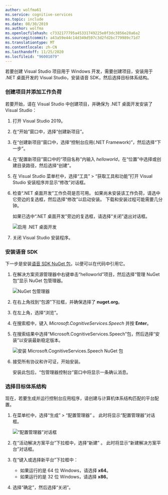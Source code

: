 ```yaml
---
author: wolfma61
ms.service: cognitive-services
ms.topic: include
ms.date: 08/30/2019
ms.author: wolfma
ms.openlocfilehash: c7332177795a45331749225e0f3dc3856e28a6a2
ms.sourcegitcommit: a43a59e44c14d349d597c3d2fd2bc779989c71d7
ms.translationtype: MT
ms.contentlocale: zh-CN
ms.lasthandoff: 11/25/2020
ms.locfileid: "96001079"
---
```

若要创建 Visual Studio 项目用于 Windows 开发，需要创建项目，安装用于 .NET 桌面开发的 Visual Studio，安装语音 SDK，然后选择目标体系结构。

### <a name="create-the-project-and-add-the-workload"></a>创建项目并添加工作负荷

若要开始，请在 Visual Studio 中创建项目，并确保为 .NET 桌面开发安装了 Visual Studio：

1. 打开 Visual Studio 2019。

1. 在“开始”窗口中，选择“创建新项目”。 

1. 在“创建新项目”窗口中，选择“控制台应用(.NET Framework)”，然后选择“下一步”。  

1. 在“配置新项目”窗口中的“项目名称”内输入 *helloworld*，在“位置”中选择或创建目录路径，然后选择“创建”。   

1. 在 Visual Studio 菜单栏中，选择“工具” > “获取工具和功能”打开 Visual Studio 安装程序并显示“修改”对话框。  

1. 检查“.NET 桌面开发”工作负荷是否可用。 如果尚未安装该工作负荷，请选中它旁边的复选框，然后选择“修改”以启动安装。 下载和安装过程可能需要几分钟。

   如果已选中“.NET 桌面开发”旁边的复选框，请选择“关闭”退出对话框。 

   ![启用 .NET 桌面开发](../articles/cognitive-services/speech-service/media/sdk/vs-enable-net-desktop-workload.png)

1. 关闭 Visual Studio 安装程序。

### <a name="install-the-speech-sdk"></a>安装语音 SDK

下一步是安装[语音 SDK NuGet 包](https://aka.ms/csspeech/nuget)，以便可以在代码中引用它。

1. 在解决方案资源管理器中右键单击“helloworld”项目，然后选择“管理 NuGet 包”显示 NuGet 包管理器。 

   ![NuGet 包管理器](../articles/cognitive-services/speech-service/media/sdk/vs-nuget-package-manager.png)

1. 在右上角找到“包源”下拉框，并确保选择了 **nuget.org**。

1. 在左上角，选择“浏览”。

1. 在搜索框中，键入 *Microsoft.CognitiveServices.Speech* 并按 **Enter**。

1. 在搜索结果中选择“Microsoft.CognitiveServices.Speech”包，然后选择“安装”以安装最新稳定版本。 

   ![安装 Microsoft.CognitiveServices.Speech NuGet 包](../articles/cognitive-services/speech-service/media/sdk/qs-csharp-dotnet-windows-03-nuget-install-1.0.0.png)

1. 接受所有协议和许可证，开始安装。

   安装此包后，“包管理器控制台”窗口中将显示一条确认消息。

### <a name="choose-the-target-architecture"></a>选择目标体系结构

现在，若要生成并运行控制台应用程序，请创建与计算机体系结构匹配的平台配置。

1. 在菜单栏中，选择“生成” > “配置管理器” 。 此时将显示“配置管理器”对话框。

   ![“配置管理器”对话框](../articles/cognitive-services/speech-service/media/sdk/vs-configuration-manager-dialog-box.png)

1. 在“活动解决方案平台”下拉框中，选择“新建” 。 此时将显示“新建解决方案平台”对话框。

1. 在“键入或选择新平台”下拉框中：
   - 如果运行的是 64 位 Windows，请选择 **x64**。
   - 如果运行的是 32 位 Windows，请选择 **x86**。

1. 选择“确定”，然后选择“关闭”。 
